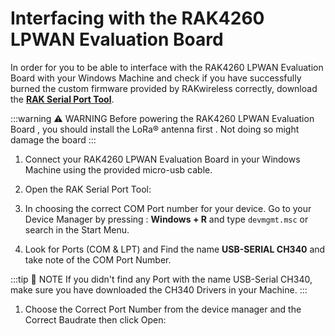# Interfacing with the RAK4260 LPWAN Evaluation Board

In order for you to be able to interface with the RAK4260 LPWAN Evaluation Board with your Windows Machine and check if you have successfully burned the custom firmware provided by RAKwireless correctly, download the [**RAK Serial Port Tool**](https://downloads.rakwireless.com/en/LoRa/Tools/RAK_SERIAL_PORT_TOOL_V1.2.1.zip).

:::warning ⚠️ WARNING
Before powering the RAK4260 LPWAN Evaluation Board , you should install the LoRa® antenna first . Not doing so might damage the board
:::

1. Connect your RAK4260 LPWAN Evaluation Board in your Windows Machine using the provided micro-usb cable. 

<rk-img
  src="/assets/images/quick-start-guide/rak4260/4interfacing-with-rak4260/rak4260-laptop.png"
  width="60%"
  figure-number="1"
  caption="RAK4260 LPWAN Evaluation Board to Laptop Connection"
/>
 
2. Open the RAK Serial Port Tool:

<rk-img
  src="/assets/images/quick-start-guide/rak4260/4interfacing-with-rak4260/rak-serial-port-tool.png"
  width="100%"
  figure-number="2"
  caption="RAK Serial Port Tool"
/>

3. In choosing the correct COM Port number for your device. Go to your Device Manager by pressing : **Windows + R** and type `devmgmt.msc` or search in the Start Menu.

<rk-img
  src="/assets/images/quick-start-guide/rak4260/4interfacing-with-rak4260/device-manager.png"
  width="100%"
  figure-number="3"
  caption="Device Manager"
/>

4. Look for Ports (COM & LPT) and Find the name **USB-SERIAL CH340** and take note of the COM Port Number.

:::tip 📝 NOTE
If you didn't find any Port with the name USB-Serial CH340, make sure you have downloaded the CH340 Drivers in your Machine.
:::

1. Choose the Correct Port Number from the device manager and the Correct Baudrate then click Open:

<rk-img
  src="/assets/images/quick-start-guide/rak4260/4interfacing-with-rak4260/correct-port-and-baudrate.png"
  width="100%"
  figure-number="4"
  caption="Correct Port Number and Correct Baud rate"
/>
